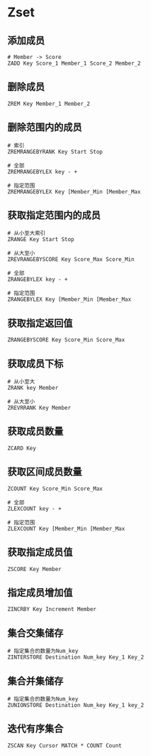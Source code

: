 # Zset

## 添加成员

    # Member -> Score
    ZADD Key Score_1 Member_1 Score_2 Member_2

## 删除成员

    ZREM Key Member_1 Member_2

## 删除范围内的成员

    # 索引
    ZREMRANGEBYRANK Key Start Stop

    # 全部
    ZREMRANGEBYLEX key - +

    # 指定范围
    ZREMRANGEBYLEX Key [Member_Min [Member_Max

## 获取指定范围内的成员

    # 从小至大索引
    ZRANGE Key Start Stop

    # 从大至小
    ZREVRANGEBYSCORE Key Score_Max Score_Min

    # 全部
    ZRANGEBYLEX key - +

    # 指定范围
    ZRANGEBYLEX Key [Member_Min [Member_Max

## 获取指定返回值

    ZRANGEBYSCORE Key Score_Min Score_Max

## 获取成员下标

    # 从小至大
    ZRANK key Member

    # 从大至小
    ZREVRRANK Key Member

## 获取成员数量

    ZCARD Key

## 获取区间成员数量

    ZCOUNT Key Score_Min Score_Max

    # 全部
    ZLEXCOUNT key - +

    # 指定范围
    ZLEXCOUNT Key [Member_Min [Member_Max

## 获取指定成员值

    ZSCORE Key Member

## 指定成员增加值

    ZINCRBY Key Increment Member

## 集合交集储存

    # 指定集合的数量为Num_key
    ZINTERSTORE Destination Num_key Key_1 Key_2

## 集合并集储存

    # 指定集合的数量为Num_key
    ZUNIONSTORE Destination Num_key Key_1 key_2

## 迭代有序集合

    ZSCAN Key Cursor MATCH * COUNT Count
